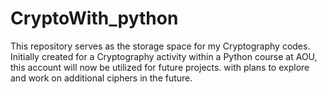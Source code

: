 # CryptoWith_python
This repository serves as the storage space for my Cryptography codes. Initially created for a Cryptography activity within a Python course at AOU, this account will now be utilized for future projects.
with plans to explore and work on additional ciphers in the future.
